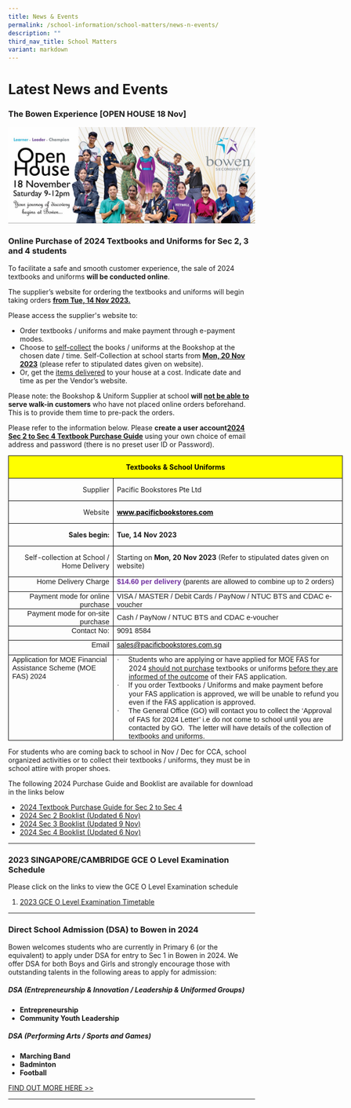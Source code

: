 ```yaml
---
title: News & Events
permalink: /school-information/school-matters/news-n-events/
description: ""
third_nav_title: School Matters
variant: markdown
---
```

# Latest News and Events

### The Bowen Experience [OPEN HOUSE 18 Nov]
![](/images/School%20Events/2023/infopic%20bowen%20experience.jpg)

### Online Purchase of 2024 Textbooks and Uniforms for Sec 2, 3 and 4 students
To facilitate a safe and smooth customer experience, the sale of 2024 textbooks and uniforms **will be conducted online**. 

The supplier’s website for ordering the textbooks and uniforms will begin taking orders <u>**from Tue, 14 Nov 2023.** </u>

Please access the supplier's website to:
* Order textbooks / uniforms and make payment through e-payment modes.
* Choose to <u>self-collect</u> the books / uniforms at the Bookshop at the chosen date / time. Self-Collection at school starts from <u><b>Mon, 20 Nov 2023</b></u> (please refer to stipulated dates given on website).
* Or, get the <u>items delivered</u> to your house at a cost.  Indicate date and time as per the Vendor’s website.

Please note: the Bookshop &amp; Uniform Supplier at school <b>will <u>not be able to </u>serve walk-in customers</b> who have not placed online orders beforehand.  This is to provide them time to pre-pack the orders. 

Please refer to the information below. Please <b>create a user account[2024 Sec 2 to Sec 4 Textbook Purchase Guide](/files/Book%20Lists/2024/2024_Bowen_Textbook_Purchase_Guide_S2to4.pdf)</b> using your own choice of email address and password (there is no preset user ID or Password).

<table style="width:512.5pt;border-collapse:collapse;mso-yfti-tbllook:1184;
 mso-padding-alt:0cm 0cm 0cm 0cm" width="683" cellpadding="0" cellspacing="0" border="0" class="MsoNormalTable"><tbody><tr style="mso-yfti-irow:0;mso-yfti-firstrow:yes;height:15.2pt"><td style="width:512.5pt;border:solid windowtext 1.0pt;
  background:yellow;padding:0cm 5.4pt 0cm 5.4pt;height:15.2pt" valign="top" colspan="2" width="683"><p style="text-align:center" align="center" class="MsoNormal"><b><span style="color:black;mso-color-alt:windowtext;mso-ansi-language:EN-SG">Textbooks &amp; School Uniforms</span></b><b><span style="mso-ansi-language:EN-SG"></span></b></p></td></tr><tr style="mso-yfti-irow:1;height:25.25pt"><td style="width:157.0pt;border:solid windowtext 1.0pt;border-top:
  none;padding:0cm 5.4pt 0cm 5.4pt;height:25.25pt" width="209"><p style="text-align:right" align="right" class="MsoNormal"><span style="mso-ansi-language:EN-SG">Supplier</span></p></td><td style="width:355.5pt;border-top:none;border-left:none;
  border-bottom:solid windowtext 1.0pt;border-right:solid windowtext 1.0pt;
  padding:0cm 5.4pt 0cm 5.4pt;height:25.25pt" width="474"><p class="MsoNormal"><span style="mso-ansi-language:EN-SG">Pacific Bookstores Pte Ltd</span></p></td></tr><tr style="mso-yfti-irow:2;height:21.6pt"><td style="width:157.0pt;border:solid windowtext 1.0pt;border-top:
  none;padding:0cm 5.4pt 0cm 5.4pt;height:21.6pt" width="209"><p style="text-align:right" align="right" class="MsoNormal"><span style="mso-ansi-language:EN-SG">Website</span></p></td><td style="width:355.5pt;border-top:none;border-left:
  none;border-bottom:solid windowtext 1.0pt;border-right:solid windowtext 1.0pt;
  padding:0cm 5.4pt 0cm 5.4pt;height:21.6pt" valign="top" width="474"><p class="MsoNormal"><span lang="EN-US"><a href="http://www.pacificbookstores.com"><b><span style="color:windowtext">www.pacificbookstores.com</span></b></a></span><i><span style="font-size:10.0pt;line-height:107%;mso-ansi-language:EN-SG"></span></i></p></td></tr><tr style="mso-yfti-irow:3;height:21.6pt"><td style="width:157.0pt;border:solid windowtext 1.0pt;border-top:
  none;padding:0cm 5.4pt 0cm 5.4pt;height:21.6pt" width="209"><p style="text-align:right" align="right" class="MsoNormal"><b><span lang="EN-US">Sales begin:</span></b><span style="mso-ansi-language:EN-SG"></span></p></td><td style="width:355.5pt;border-top:none;border-left:
  none;border-bottom:solid windowtext 1.0pt;border-right:solid windowtext 1.0pt;
  padding:0cm 5.4pt 0cm 5.4pt;height:21.6pt" valign="top" width="474"><p class="MsoNormal"><b><span lang="EN-US">Tue, 14 Nov 2023</span></b></p></td></tr><tr style="mso-yfti-irow:4;height:21.6pt"><td style="width:157.0pt;border:solid windowtext 1.0pt;border-top:
  none;padding:0cm 5.4pt 0cm 5.4pt;height:21.6pt" width="209"><p style="text-align:right" align="right" class="MsoNormal"><span lang="EN-US">Self-collection at School / Home Delivery<b></b></span></p></td><td style="width:355.5pt;border-top:none;border-left:
  none;border-bottom:solid windowtext 1.0pt;border-right:solid windowtext 1.0pt;
  padding:0cm 5.4pt 0cm 5.4pt;height:21.6pt" valign="top" width="474"><p class="MsoNormal"><span lang="EN-US">Starting on <b>Mon, 20 Nov 2023 </b>(Refer to stipulated dates given on website)</span></p></td></tr><tr style="mso-yfti-irow:5;height:21.6pt"><td style="width:157.0pt;border:solid windowtext 1.0pt;
  border-top:none;padding:0cm 5.4pt 0cm 5.4pt;height:21.6pt" valign="top" width="209"><p style="margin:0cm;text-align:right" align="right"><span style="font-size:11.0pt;font-family:&quot;Calibri&quot;,sans-serif" lang="EN-US">Home Delivery Charge</span></p></td><td style="width:355.5pt;border-top:none;border-left:
  none;border-bottom:solid windowtext 1.0pt;border-right:solid windowtext 1.0pt;
  padding:0cm 5.4pt 0cm 5.4pt;height:21.6pt" valign="top" width="474"><p style="margin:0cm"><b><span style="font-size:11.0pt;font-family:&quot;Calibri&quot;,sans-serif;
  color:#7030A0;mso-ansi-language:EN-SG">$14.60 per delivery </span></b><span style="font-size:11.0pt;font-family:&quot;Calibri&quot;,sans-serif;mso-ansi-language:
  EN-SG">(parents are allowed to combine up to 2 orders)</span><b><span style="font-size:11.0pt;font-family:&quot;Calibri&quot;,sans-serif;
  color:#7030A0" lang="EN-US"></span></b></p></td></tr><tr style="mso-yfti-irow:6;height:21.6pt"><td style="width:157.0pt;border:solid windowtext 1.0pt;
  border-top:none;padding:0cm 5.4pt 0cm 5.4pt;height:21.6pt" valign="top" width="209"><p style="margin:0cm;text-align:right" align="right"><span style="font-size:11.0pt;font-family:&quot;Calibri&quot;,sans-serif" lang="EN-US">Payment mode for online purchase</span></p></td><td style="width:355.5pt;border-top:none;border-left:none;
  border-bottom:solid windowtext 1.0pt;border-right:solid windowtext 1.0pt;
  padding:0cm 5.4pt 0cm 5.4pt;height:21.6pt" width="474"><p style="margin:0cm"><span style="font-size:11.0pt;font-family:&quot;Calibri&quot;,sans-serif;
  mso-ansi-language:EN-SG">VISA / MASTER / Debit Cards / PayNow / NTUC BTS and CDAC e-voucher</span><span style="font-size:11.0pt;font-family:
  &quot;Calibri&quot;,sans-serif" lang="EN-US"></span></p></td></tr><tr style="mso-yfti-irow:7;height:21.6pt"><td style="width:157.0pt;border:solid windowtext 1.0pt;
  border-top:none;padding:0cm 5.4pt 0cm 5.4pt;height:21.6pt" valign="top" width="209"><p style="margin:0cm;text-align:right" align="right"><span style="font-size:11.0pt;font-family:&quot;Calibri&quot;,sans-serif" lang="EN-US">Payment mode for on-site purchase</span></p></td><td style="width:355.5pt;border-top:none;border-left:none;
  border-bottom:solid windowtext 1.0pt;border-right:solid windowtext 1.0pt;
  padding:0cm 5.4pt 0cm 5.4pt;height:21.6pt" width="474"><p style="margin:0cm"><span style="font-size:11.0pt;font-family:
  &quot;Calibri&quot;,sans-serif" lang="EN-US">Cash / PayNow / </span><span style="font-size:11.0pt;
  font-family:&quot;Calibri&quot;,sans-serif;mso-ansi-language:EN-SG">NTUC BTS and CDAC e-voucher</span><span style="font-size:11.0pt;font-family:&quot;Calibri&quot;,sans-serif" lang="EN-US"></span></p></td></tr><tr style="mso-yfti-irow:8;height:21.6pt"><td style="width:157.0pt;border:solid windowtext 1.0pt;
  border-top:none;padding:0cm 5.4pt 0cm 5.4pt;height:21.6pt" valign="top" width="209"><p style="margin:0cm;text-align:right" align="right"><span style="font-size:11.0pt;font-family:&quot;Calibri&quot;,sans-serif" lang="EN-US">Contact No:</span></p></td><td style="width:355.5pt;border-top:none;border-left:
  none;border-bottom:solid windowtext 1.0pt;border-right:solid windowtext 1.0pt;
  padding:0cm 5.4pt 0cm 5.4pt;height:21.6pt" valign="top" width="474"><p style="margin:0cm"><span style="font-size:11.0pt;font-family:&quot;Calibri&quot;,sans-serif;
  mso-ansi-language:EN-SG">9091 8584</span><span style="font-size:
  11.0pt;font-family:&quot;Calibri&quot;,sans-serif" lang="EN-US"></span></p></td></tr><tr style="mso-yfti-irow:9;height:21.6pt"><td style="width:157.0pt;border:solid windowtext 1.0pt;
  border-top:none;padding:0cm 5.4pt 0cm 5.4pt;height:21.6pt" valign="top" width="209"><p style="margin:0cm;text-align:right" align="right"><span style="font-size:
  11.0pt;font-family:&quot;Calibri&quot;,sans-serif;mso-ansi-language:EN-SG">Email</span><span style="font-size:11.0pt;font-family:&quot;Calibri&quot;,sans-serif" lang="EN-US"></span></p></td><td style="width:355.5pt;border-top:none;border-left:
  none;border-bottom:solid windowtext 1.0pt;border-right:solid windowtext 1.0pt;
  padding:0cm 5.4pt 0cm 5.4pt;height:21.6pt" valign="top" width="474"><p style="margin:0cm"><span lang="EN-US"><a href="mailto:sales@pacificbookstores.com.sg"><span style="font-size:11.0pt;font-family:&quot;Calibri&quot;,sans-serif;color:windowtext;
  mso-ansi-language:EN-SG" lang="EN-SG">sales@pacificbookstores.com.sg</span></a></span><span style="font-size:11.0pt;font-family:&quot;Calibri&quot;,sans-serif" lang="EN-US"></span></p></td></tr><tr style="mso-yfti-irow:10;mso-yfti-lastrow:yes;height:21.6pt"><td style="width:157.0pt;border:solid windowtext 1.0pt;
  border-top:none;padding:0cm 5.4pt 0cm 5.4pt;height:21.6pt" valign="top" width="209"><p style="margin:0cm"><span style="font-size:11.0pt;font-family:&quot;Calibri&quot;,sans-serif;
  mso-ansi-language:EN-SG">Application for MOE Financial Assistance Scheme (MOE FAS) 2024</span></p></td><td style="width:355.5pt;border-top:none;border-left:
  none;border-bottom:solid windowtext 1.0pt;border-right:solid windowtext 1.0pt;
  padding:0cm 5.4pt 0cm 5.4pt;height:21.6pt" valign="top" width="474"><p style="margin-top:0cm;margin-right:0cm;
  margin-bottom:0cm;margin-left:18.0pt;mso-add-space:auto;text-indent:-18.0pt;
  line-height:normal;mso-list:l0 level1 lfo1" class="MsoListParagraphCxSpFirst"><span style="font-family:Symbol;mso-fareast-font-family:Symbol;
  mso-bidi-font-family:Symbol" lang="EN-US"><span style="mso-list:Ignore">·<span style="font:7.0pt &quot;Times New Roman&quot;">&nbsp;&nbsp;&nbsp;&nbsp;&nbsp;&nbsp;&nbsp; </span></span></span><span lang="EN-US">Students who are applying or have applied for MOE FAS for 2024 <u>should not purchase</u> textbooks or uniforms <u>before they are informed of the outcome</u> of their FAS application.&nbsp;</span></p><p style="margin-top:0cm;margin-right:0cm;
  margin-bottom:0cm;margin-left:18.0pt;mso-add-space:auto;text-indent:-18.0pt;
  line-height:normal;mso-list:l0 level1 lfo1" class="MsoListParagraphCxSpLast"><span style="font-family:Symbol;mso-fareast-font-family:Symbol;
  mso-bidi-font-family:Symbol" lang="EN-US"><span style="mso-list:Ignore">·<span style="font:7.0pt &quot;Times New Roman&quot;">&nbsp;&nbsp;&nbsp;&nbsp;&nbsp;&nbsp;&nbsp; </span></span></span><span lang="EN-US">If you order Textbooks / Uniforms and make payment before your FAS application is approved, we will be unable to refund you even if the FAS application is approved.</span></p><p style="margin-top:0cm;margin-right:0cm;margin-bottom:0cm;margin-left:18.0pt;
  text-indent:-18.0pt;mso-list:l0 level1 lfo1"><span style="font-size:11.0pt;font-family:Symbol;mso-fareast-font-family:
  Symbol;mso-bidi-font-family:Symbol" lang="EN-US"><span style="mso-list:Ignore">·<span style="font:7.0pt &quot;Times New Roman&quot;">&nbsp;&nbsp;&nbsp;&nbsp;&nbsp;&nbsp;&nbsp; </span></span></span><span style="font-size:11.0pt;
  font-family:&quot;Calibri&quot;,sans-serif" lang="EN-US">The General Office (GO) will contact you to collect the ‘Approval of FAS for 2024 Letter’ i.e do not come to school until you are contacted by GO. &nbsp;The letter will have details of the collection of textbooks and uniforms.</span></p></td></tr></tbody></table>

For students who are coming back to school in Nov / Dec for CCA, school organized activities or to collect their textbooks / uniforms, they must be in school attire with proper shoes.

The following 2024 Purchase Guide and Booklist are available for download in the links below


* [2024 Textbook Purchase Guide for Sec 2 to Sec 4](/files/Book%20Lists/2024/2024_Bowen_Textbook_Purchase_Guide_S2to4.pdf)
*  [2024 Sec 2 Booklist (Updated 6 Nov)](/files/Book%20Lists/2024/2024%20bowen%20s2%20booklist%20ver061123.pdf)
*  [2024 Sec 3 Booklist (Updated 9 Nov)](/files/Book%20Lists/2024/2024%20bowen%20s3%20booklist%20ver091123.pdf)
*  [2024 Sec 4 Booklist (Updated 6 Nov)](/files/Book%20Lists/2024/2024%20bowen%20s4%20booklist%20ver061123.pdf)
  
<hr>

### 2023 SINGAPORE/CAMBRIDGE GCE O Level Examination Schedule
Please click on the links to view the GCE O Level Examination schedule

1.  [2023 GCE O Level Examination Timetable](/files/Examination%20Timetables/2023%20Exam%20Timetables/GCE%20N%20O%20Level/2023%20gce%20o%20exam%20tt.pdf)
  
<hr>

### Direct School Admission (DSA) to Bowen in 2024

Bowen welcomes students who are currently in Primary 6 (or the equivalent) to apply under DSA for entry to Sec 1 in Bowen in 2024.  We offer DSA for both Boys and Girls and strongly encourage those with outstanding talents in the following areas to apply for admission:

##### DSA (Entrepreneurship &amp; Innovation / Leadership &amp; Uniformed Groups)
* <b>Entrepreneurship</b>
* <b>Community Youth Leadership</b>

##### DSA (Performing Arts / Sports and Games)

* <b> Marching Band</b>
* <b>Badminton</b>
* <b>Football</b>

<a href="https://www.bowensec.moe.edu.sg/signature-programmes/direct-school-admission-1/">FIND OUT MORE HERE &gt;&gt;</a>

<hr>
